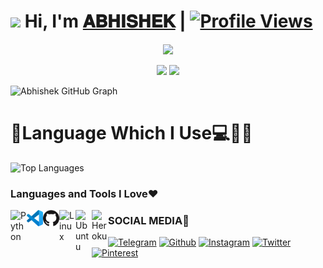 # <img src="https://raw.githubusercontent.com/MartinHeinz/MartinHeinz/master/wave.gif" width="30px"> Hi, I'm [𝐀𝐁𝐇𝐈𝐒𝐇𝐄𝐊](t.me/Abh1sh3kOp) | [![Profile Views](https://gpvc.arturio.dev/Abh1sh3k-Officia)](https://github.com/Abh1sh3k-Official)

<p align="center">
  <a href="https://github.com/Abh1sh3k-Official"><img src="https://sharasolutions.com/wp-content/uploads/2019/01/programming.gif"></a>
    </p>
<p align="center">
    <img
        width="49%"
        src="https://github-readme-stats.vercel.app/api?username=Abh1sh3k-Official&count_private=true&include_all_commits=true&show_icons=true&theme=synthwave&custom_title=GitHub+Stats"
    />
    <img
        width="49%"
        src="https://github-readme-streak-stats.herokuapp.com?user=Abh1sh3k-Official&theme=synthwave"
    />
</p>

![Abhishek GitHub Graph](https://activity-graph.herokuapp.com/graph?username=Abh1sh3k-Official&custom_title=My%20Graph&bg_color=241731&line=f20f80&color=f52f91&point=fdf5ea&hide_border=true&area=false&area_color=fdf5ea)


<h3>
    
  
  # 🍫Language Which I Use💻👨‍💻

 

  ![Top Languages](https://github-readme-stats.vercel.app/api/top-langs/?username=Abh1sh3k-Official&custom_title=Languages%20I%20Use&theme=tokyonight&hide_border=true)

  
  
 ### Languages and Tools I Love❤️
[<img align="left" alt="Python" width="26px" src="https://upload.wikimedia.org/wikipedia/commons/thumb/c/c3/Python-logo-notext.svg/600px-Python-logo-notext.svg.png" />](https://python.org/)
[<img align="left" alt="Visual Studio Code" width="26px" src="https://raw.githubusercontent.com/github/explore/80688e429a7d4ef2fca1e82350fe8e3517d3494d/topics/visual-studio-code/visual-studio-code.png" />](https://code.visualstudio.com/)
[<img align="left" alt="GitHub" width="26px" src="https://raw.githubusercontent.com/github/explore/78df643247d429f6cc873026c0622819ad797942/topics/github/github.png" />](https://git-scm.com/)
[<img align="left" alt="Linux" width="26px" src="https://www.freepnglogos.com/uploads/linux-png/difference-between-linux-and-window-operating-system-3.png" />](https://www.linux.org/)
[<img align="left" alt="Ubuntu" width="26px" src="https://assets.ubuntu.com/v1/29985a98-ubuntu-logo32.png" />](https://www.ubuntu.com)
[<img align="left" alt="Heroku" width="26px" src="https://www.nicepng.com/png/full/223-2233246_heroku-logo-salesforce-heroku.png" />](https://heroku.com/)
  

  

### SOCIAL MEDIA🥀
[![Telegram](https://img.shields.io/badge/telegram-1b77FF.svg?style=for-the-badge&logo=telegram)](https://t.me/Abh1sh3kOP) [![Github](https://img.shields.io/badge/github-171717.svg?style=for-the-badge&logo=github)](https://github.com/Abh1sh3k-Official) [![Instagram](https://img.shields.io/badge/instagram-pink?style=for-the-badge&logo=instagram)](https://instagram.me/dad_iz_here) [![Twitter](https://img.shields.io/badge/Twitter-1b77FF.svg?style=for-the-badge&logo=twitter)](https://twitter.com/BADBOYABHI18d) [![Pinterest](https://img.shields.io/badge/Pinterest-darkred?style=for-the-badge&logo=pinterest)](https://in.pinterest.com/abh1sh3k_official)
